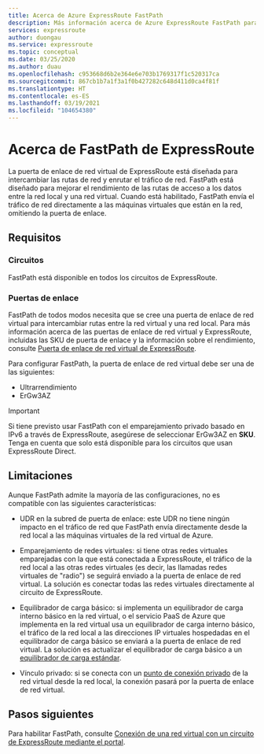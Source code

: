 ```yaml
---
title: Acerca de Azure ExpressRoute FastPath
description: Más información acerca de Azure ExpressRoute FastPath para enviar tráfico de red omitiendo la puerta de enlace
services: expressroute
author: duongau
ms.service: expressroute
ms.topic: conceptual
ms.date: 03/25/2020
ms.author: duau
ms.openlocfilehash: c953668d6b2e364e6e703b1769317f1c520317ca
ms.sourcegitcommit: 867cb1b7a1f3a1f0b427282c648d411d0ca4f81f
ms.translationtype: HT
ms.contentlocale: es-ES
ms.lasthandoff: 03/19/2021
ms.locfileid: "104654380"
---
```

# <a name="about-expressroute-fastpath"></a>Acerca de FastPath de ExpressRoute

La puerta de enlace de red virtual de ExpressRoute está diseñada para intercambiar las rutas de red y enrutar el tráfico de red. FastPath está diseñado para mejorar el rendimiento de las rutas de acceso a los datos entre la red local y una red virtual. Cuando está habilitado, FastPath envía el tráfico de red directamente a las máquinas virtuales que están en la red, omitiendo la puerta de enlace.

## <a name="requirements"></a>Requisitos

### <a name="circuits"></a>Circuitos

FastPath está disponible en todos los circuitos de ExpressRoute.

### <a name="gateways"></a>Puertas de enlace

FastPath de todos modos necesita que se cree una puerta de enlace de red virtual para intercambiar rutas entre la red virtual y una red local. Para más información acerca de las puertas de enlace de red virtual y ExpressRoute, incluidas las SKU de puerta de enlace y la información sobre el rendimiento, consulte [Puerta de enlace de red virtual de ExpressRoute](expressroute-about-virtual-network-gateways.md).

Para configurar FastPath, la puerta de enlace de red virtual debe ser una de las siguientes:

* Ultrarrendimiento
* ErGw3AZ

> [!IMPORTANT]
> Si tiene previsto usar FastPath con el emparejamiento privado basado en IPv6 a través de ExpressRoute, asegúrese de seleccionar ErGw3AZ en **SKU**. Tenga en cuenta que solo está disponible para los circuitos que usan ExpressRoute Direct.
> 
>

## <a name="limitations"></a>Limitaciones

Aunque FastPath admite la mayoría de las configuraciones, no es compatible con las siguientes características:

* UDR en la subred de puerta de enlace: este UDR no tiene ningún impacto en el tráfico de red que FastPath envía directamente desde la red local a las máquinas virtuales de la red virtual de Azure. 

* Emparejamiento de redes virtuales: si tiene otras redes virtuales emparejadas con la que está conectada a ExpressRoute, el tráfico de la red local a las otras redes virtuales (es decir, las llamadas redes virtuales de "radio") se seguirá enviado a la puerta de enlace de red virtual. La solución es conectar todas las redes virtuales directamente al circuito de ExpressRoute.

* Equilibrador de carga básico: si implementa un equilibrador de carga interno básico en la red virtual, o el servicio PaaS de Azure que implementa en la red virtual usa un equilibrador de carga interno básico, el tráfico de la red local a las direcciones IP virtuales hospedadas en el equilibrador de carga básico se enviará a la puerta de enlace de red virtual. La solución es actualizar el equilibrador de carga básico a un [equilibrador de carga estándar](../load-balancer/load-balancer-overview.md).

* Vínculo privado: si se conecta con un [punto de conexión privado](../private-link/private-link-overview.md) de la red virtual desde la red local, la conexión pasará por la puerta de enlace de red virtual.
 
## <a name="next-steps"></a>Pasos siguientes

Para habilitar FastPath, consulte [Conexión de una red virtual con un circuito de ExpressRoute mediante el portal](expressroute-howto-linkvnet-arm.md#configure-expressroute-fastpath).
